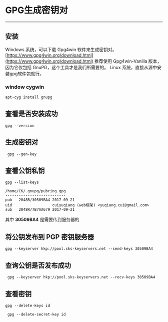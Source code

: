 ﻿# GPG生成密钥对

---

## 安装

Windows 系统，可以下载 Gpg4win 软件来生成密钥对。[https://www.gpg4win.org/download.html](https://www.gpg4win.org/download.html)
推荐使用 Gpg4win-Vanilla 版本，因为它仅包括 GnuPG，这个工具才是我们所需要的。
Linux 系统，直接从源中安装gpg软件包就行。

### window cygwin
```
apt-cyg install gnupg
```

## 查看是否安装成功
```
gpg --version
```

## 生成密钥对
```
 gpg --gen-key
```

## 查看公钥私钥
```
gpg --list-keys

/home/CK/.gnupg/pubring.gpg
---------------------------
pub   2048R/30509BA4 2017-09-21
uid                  cuiyuqiang (web框架) <yuqiang.cui@gmail.com>
sub   2048R/7B7AA679 2017-09-21
```
其中 **30509BA4** 是需要传到服务器的
## 将公钥发布到 PGP 密钥服务器
```
gpg --keyserver hkp://pool.sks-keyservers.net --send-keys 30509BA4
```
## 查询公钥是否发布成功
```
 gpg --keyserver hkp://pool.sks-keyservers.net --recv-keys 30509BA4
```

## 查看密钥
```
gpg --delete-keys id

 gpg --delete-secret-key id

